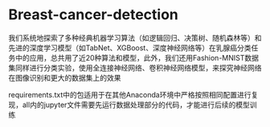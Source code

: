 # Breast-cancer-detection
我们系统地探索了多种经典机器学习算法（如逻辑回归、决策树、随机森林等）和先进的深度学习模型（如TabNet、XGBoost、深度神经网络等）在乳腺癌分类任务中的应用，总共用了近20种算法和模型，此外，我们还用Fashion-MNIST数据集同样进行分类实验，使用全连接神经网络、卷积神经网络模型，来探究神经网络在图像识别和更大的数据集上的效果

requirements.txt中的包适用于在其他Anaconda环境中严格按照相同配置进行复现，all内的jupyter文件需要先运行数据处理部分的代码，才能进行后续的模型训练
